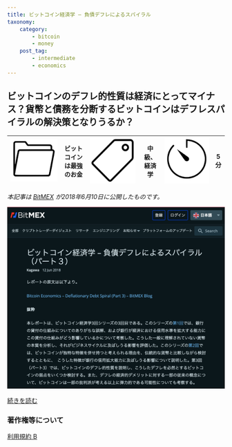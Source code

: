 ```yaml
---
title: ビットコイン経済学 – 負債デフレによるスパイラル
taxonomy:
    category:
        - bitcoin
        - money
    post_tag:
        - intermediate
        - economics
---
```

## ビットコインのデフレ的性質は経済にとってマイナス？貨幣と債務を分断するビットコインはデフレスパイラルの解決策となりうるか？

|  ![Category](/_images/category.png)  |  ビットコインは最強のお金  |  ![Tag](/_images/tag.png)  |  中級、経済学  | ![Time](/_images/timer.png)  |  5分  |
| ---- | ---- | ---- | ---- | ---- | ---- |

*本記事は [BitMEX](https://www.bitmex.com/) が2018年6月10日に公開したものです。*

[![ビットコイン経済学 – 負債デフレによるスパイラル（パート３）- BitMEX](/_images/deflationary_debt_spiral_1.png)](https://blog.bitmex.com/ja_jp-bitcoin-economics-part-3/)

[続きを読む](https://blog.bitmex.com/ja_jp-bitcoin-economics-part-3/)


### 著作権等について
[利用規約 B](https://lostinbitcoin.jp/copyright/#uab)
